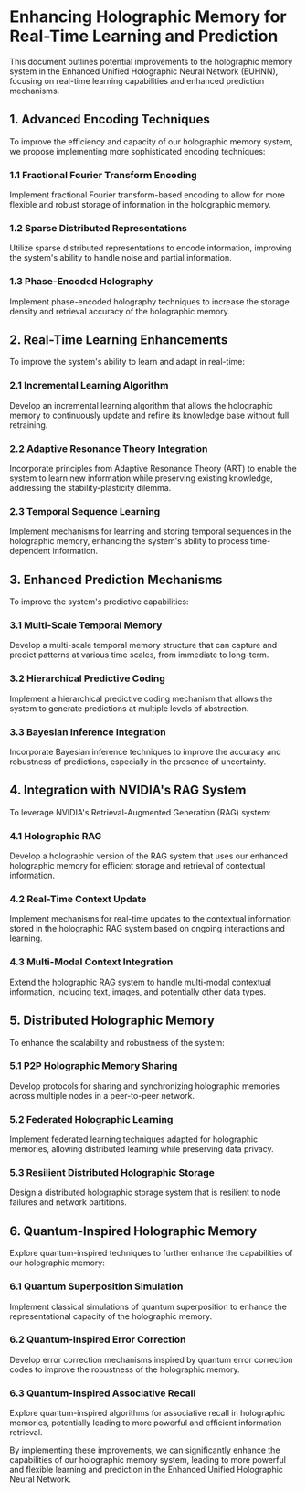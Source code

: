 # Enhancing Holographic Memory for Real-Time Learning and Prediction

This document outlines potential improvements to the holographic memory system in the Enhanced Unified Holographic Neural Network (EUHNN), focusing on real-time learning capabilities and enhanced prediction mechanisms.

## 1. Advanced Encoding Techniques

To improve the efficiency and capacity of our holographic memory system, we propose implementing more sophisticated encoding techniques:

### 1.1 Fractional Fourier Transform Encoding

Implement fractional Fourier transform-based encoding to allow for more flexible and robust storage of information in the holographic memory.

### 1.2 Sparse Distributed Representations

Utilize sparse distributed representations to encode information, improving the system's ability to handle noise and partial information.

### 1.3 Phase-Encoded Holography

Implement phase-encoded holography techniques to increase the storage density and retrieval accuracy of the holographic memory.

## 2. Real-Time Learning Enhancements

To improve the system's ability to learn and adapt in real-time:

### 2.1 Incremental Learning Algorithm

Develop an incremental learning algorithm that allows the holographic memory to continuously update and refine its knowledge base without full retraining.

### 2.2 Adaptive Resonance Theory Integration

Incorporate principles from Adaptive Resonance Theory (ART) to enable the system to learn new information while preserving existing knowledge, addressing the stability-plasticity dilemma.

### 2.3 Temporal Sequence Learning

Implement mechanisms for learning and storing temporal sequences in the holographic memory, enhancing the system's ability to process time-dependent information.

## 3. Enhanced Prediction Mechanisms

To improve the system's predictive capabilities:

### 3.1 Multi-Scale Temporal Memory

Develop a multi-scale temporal memory structure that can capture and predict patterns at various time scales, from immediate to long-term.

### 3.2 Hierarchical Predictive Coding

Implement a hierarchical predictive coding mechanism that allows the system to generate predictions at multiple levels of abstraction.

### 3.3 Bayesian Inference Integration

Incorporate Bayesian inference techniques to improve the accuracy and robustness of predictions, especially in the presence of uncertainty.

## 4. Integration with NVIDIA's RAG System

To leverage NVIDIA's Retrieval-Augmented Generation (RAG) system:

### 4.1 Holographic RAG

Develop a holographic version of the RAG system that uses our enhanced holographic memory for efficient storage and retrieval of contextual information.

### 4.2 Real-Time Context Update

Implement mechanisms for real-time updates to the contextual information stored in the holographic RAG system based on ongoing interactions and learning.

### 4.3 Multi-Modal Context Integration

Extend the holographic RAG system to handle multi-modal contextual information, including text, images, and potentially other data types.

## 5. Distributed Holographic Memory

To enhance the scalability and robustness of the system:

### 5.1 P2P Holographic Memory Sharing

Develop protocols for sharing and synchronizing holographic memories across multiple nodes in a peer-to-peer network.

### 5.2 Federated Holographic Learning

Implement federated learning techniques adapted for holographic memories, allowing distributed learning while preserving data privacy.

### 5.3 Resilient Distributed Holographic Storage

Design a distributed holographic storage system that is resilient to node failures and network partitions.

## 6. Quantum-Inspired Holographic Memory

Explore quantum-inspired techniques to further enhance the capabilities of our holographic memory:

### 6.1 Quantum Superposition Simulation

Implement classical simulations of quantum superposition to enhance the representational capacity of the holographic memory.

### 6.2 Quantum-Inspired Error Correction

Develop error correction mechanisms inspired by quantum error correction codes to improve the robustness of the holographic memory.

### 6.3 Quantum-Inspired Associative Recall

Explore quantum-inspired algorithms for associative recall in holographic memories, potentially leading to more powerful and efficient information retrieval.

By implementing these improvements, we can significantly enhance the capabilities of our holographic memory system, leading to more powerful and flexible learning and prediction in the Enhanced Unified Holographic Neural Network.